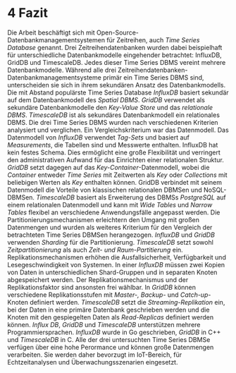 # 4 Fazit

Die Arbeit beschäftigt sich mit Open-Source-Datenbankmanagementsystemen für Zeitreihen, auch *Time Series Database* genannt. Drei Zeitreihendatenbanken wurden dabei beispielhaft für unterschiedliche Datenbankmodelle eingehender betrachtet: InfluxDB, GridDB und TimescaleDB. Jedes dieser Time Series DBMS vereint mehrere Datenbankmodelle. Während alle drei Zeitreihendatenbanken-Datenbankmanagementsysteme primär ein Time Series DBMS sind, unterscheiden sie sich in ihrem sekundären Ansatz des Datenbankmodells. Die mit Abstand populärste Time Series Database *InfluxDB* basiert sekundär auf dem Datenbankmodell des *Spatial DBMS*. *GridDB* verwendet als sekundäre Datenbankmodelle den *Key-Value Store* und das *relationale DBMS*. *TimescaleDB* ist als sekundäres Datenbankmodell ein relationales DBMS. 
Die drei Time Series DBMS wurden nach verschiedenen Kriterien analysiert und verglichen. Ein Vergleichskriterium war das Datenmodell. Das Datenmodell von *InfluxDB* verwendet *Tag-Sets* und basiert auf *Measurements*, die Tabellen sind und Messwerte enthalten. InfluxDB hat kein festes Schema. Dies ermöglicht eine große Flexibilität und verringert den administrativen Aufwand für das Einrichten einer relationalen Struktur. *GridDB* setzt dagegen auf das *Key-Container*-Datenmodell, wobei die *Container* entweder *Time Series* mit Zeitwerten als *Key* oder *Collections* mit beliebigen Werten als *Key* enthalten können. GridDB verbindet mit seinem Datenmodell die Vorteile von klassischen relationalen DBMSen und NoSQL-DBMSen. *TimescaleDB* basiert als Erweiterung des DBMSs *PostgreSQL* auf einem relationalen Datenmodell und kann mit *Wide Tables* und *Narrow Tables* flexibel an verschiedene Anwendungsfälle angepasst werden.
Die Partitionierungsmechanismen erleichtern den Umgang mit großen Datenmengen und wurden als weiteres Kriterium für den Vergleich der betrachteten Time Series DBMSen herangezogen. *InfluxDB* und *GridDB* verwenden *Sharding* für die Partitionierung. *TimescaleDB* setzt sowohl *Zeitpartitionierung* als auch *Zeit- und Raum-Partitierung* ein.
Replikationsmechanismen erhöhen die Ausfallsicherheit, Verfügbarkeit und Lesegeschwindigkeit von Systemen. In einer *InfluxDB* müssen zwei Kopien von Daten in unterschiedlichen Shard-Gruppen und in separaten Knoten abgespeichert werden. Der Replikationsmechanismus und der Replikationsfaktor sind ansonsten frei wählbar. In *GridDB* können verschiedene Replikationsstufen mit *Master-, Backup-* und *Catch-up*-Knoten definiert werden. *TimescaleDB* setzt  die *Streaming-Replikation* ein, bei der Daten in eine primäre Datenbank geschrieben werden und die Knoten mit den gespiegelten Daten als *Read-Replicas* definiert werden können. 
*Influx DB*, *GridDB* und *TimescaleDB* unterstützen mehrere Programmiersprachen. *InfluxDB* wurde in Go geschrieben, *GridDB* in C++ und *TimescaleDB* in C. Alle der drei untersuchten Time Series DBMSe verfügen über eine hohe Perormance und können große Datenmengen verarbeiten. Sie werden daher bevorzugt im IoT-Bereich, für Echtzeitanalysen und Überwachungsszenarien eingesetzt.
